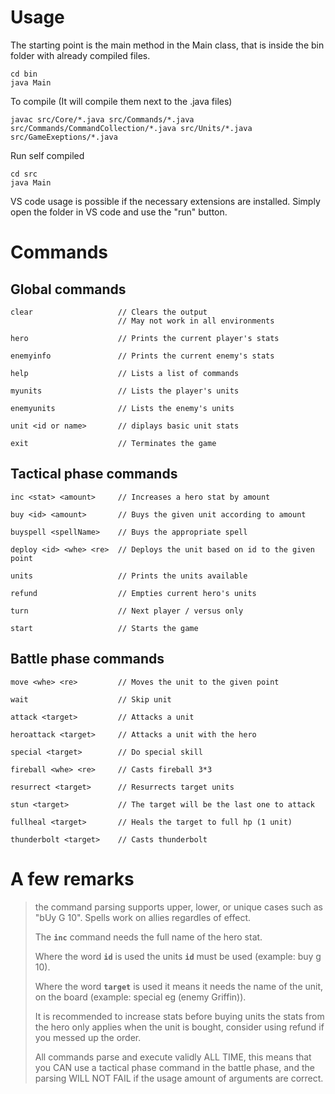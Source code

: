 # Usage

The starting point is the main method in the Main class,
that is inside the bin folder with already compiled files.

    cd bin
    java Main

To compile (It will compile them next to the .java files)

    javac src/Core/*.java src/Commands/*.java src/Commands/CommandCollection/*.java src/Units/*.java src/GameExeptions/*.java

Run self compiled

    cd src
    java Main

VS code usage is possible if the necessary extensions are installed.
Simply open the folder in VS code and use the "run" button.

# Commands

## Global commands

    clear                   // Clears the output
                            // May not work in all environments

    hero                    // Prints the current player's stats

    enemyinfo               // Prints the current enemy's stats

    help                    // Lists a list of commands

    myunits                 // Lists the player's units

    enemyunits              // Lists the enemy's units

    unit <id or name>       // diplays basic unit stats

    exit                    // Terminates the game

## Tactical phase commands

    inc <stat> <amount>     // Increases a hero stat by amount

    buy <id> <amount>       // Buys the given unit according to amount

    buyspell <spellName>    // Buys the appropriate spell

    deploy <id> <whe> <re>  // Deploys the unit based on id to the given point

    units                   // Prints the units available

    refund                  // Empties current hero's units

    turn                    // Next player / versus only

    start                   // Starts the game

## Battle phase commands

    move <whe> <re>         // Moves the unit to the given point

    wait                    // Skip unit

    attack <target>         // Attacks a unit

    heroattack <target>     // Attacks a unit with the hero

    special <target>        // Do special skill

    fireball <whe> <re>     // Casts fireball 3*3

    resurrect <target>      // Resurrects target units

    stun <target>           // The target will be the last one to attack

    fullheal <target>       // Heals the target to full hp (1 unit)

    thunderbolt <target>    // Casts thunderbolt

# A few remarks

> the command parsing supports upper, lower, or unique cases such as "bUy G 10".
> Spells work on allies regardles of effect.
>
> The **`inc`** command needs the full name of the hero stat.
>
> Where the word **`id`** is used the units **`id`** must be used (example: buy g 10).
>
> Where the word **`target`** is used it means it needs the name of the unit, on the board (example: special eg (enemy Griffin)).
>
> It is recommended to increase stats before buying units
> the stats from the hero only applies when the unit is bought,
> consider using refund if you messed up the order.
>
> All commands parse and execute validly ALL TIME,
> this means that you CAN use a tactical phase command in the battle phase,
> and the parsing WILL NOT FAIL if the usage amount of arguments are correct.
